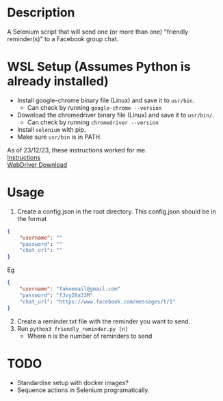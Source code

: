 # Description
A Selenium script that will send one (or more than one) "friendly reminder(s)" to a Facebook group chat.

# WSL Setup (Assumes Python is already installed)
- Install google-chrome binary file (Linux) and save it to `usr/bin`.
    - Can check by running `google-chrome --version`
- Download the chromedriver binary file (Linux) and save it to `usr/bin/`.
    - Can check by running `chromedriver --version`
- Install `selenium` with pip.
- Make sure `usr/bin` is in PATH.

As of 23/12/23, these instructions worked for me.
<br/>
[Instructions](https://www.gregbrisebois.com/posts/chromedriver-in-wsl2/)
<br/>
[WebDriver Download](https://chromedriver.chromium.org/downloads)

# Usage
1. Create a config.json in the root directory.
This config.json should be in the format
``` json
{
    "username": ""
    "password": ""
    "chat_url": ""
}
```
Eg
``` json
{
    "username": "fakeemail@gmail.com"
    "password": "fJvy28a33M"
    "chat_url": "https://www.facebook.com/messages/t/1"
}
```

2. Create a reminder.txt file with the reminder you want to send.
3. Run `python3 friendly_reminder.py [n]`
    - Where n is the number of reminders to send

# TODO
- Standardise setup with docker images?
- Sequence actions in Selenium programatically.
